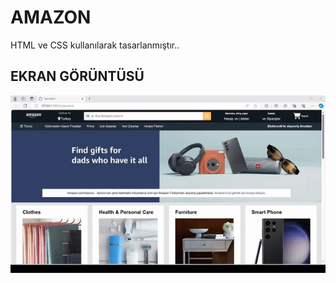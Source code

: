 <h1>AMAZON</h1>

HTML ve CSS kullanılarak tasarlanmıştır..


<h2>EKRAN GÖRÜNTÜSÜ</h2>

![](amazon.gif)
